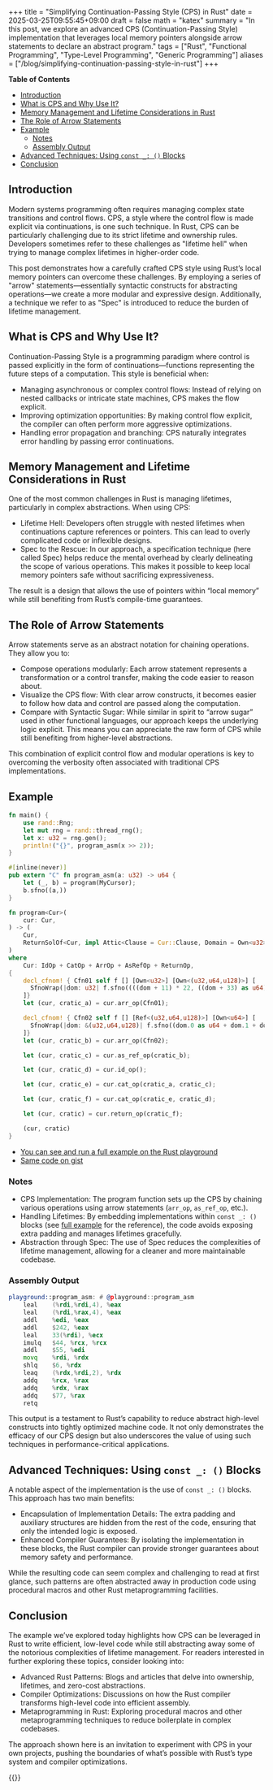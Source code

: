 +++
title = "Simplifying Continuation-Passing Style (CPS) in Rust"
date = 2025-03-25T09:55:45+09:00
draft = false
math = "katex"
summary = "In this post, we explore an advanced CPS (Continuation-Passing Style) implementation that leverages local memory pointers alongside arrow statements to declare an abstract program."
tags = ["Rust", "Functional Programming", "Type-Level Programming", "Generic Programming"]
aliases = ["/blog/simplifying-continuation-passing-style-in-rust"]
+++

**Table of Contents**
- [Introduction](#introduction)
- [What is CPS and Why Use It?](#what-is-cps-and-why-use-it)
- [Memory Management and Lifetime Considerations in Rust](#memory-management-and-lifetime-considerations-in-rust)
- [The Role of Arrow Statements](#the-role-of-arrow-statements)
- [Example](#example)
  - [Notes](#notes)
  - [Assembly Output](#assembly-output)
- [Advanced Techniques: Using `const _: ()` Blocks](#advanced-techniques-using-const-_--blocks)
- [Conclusion](#conclusion)

## Introduction

Modern systems programming often requires managing complex state transitions and control flows. CPS, a style where the control flow is made explicit via continuations, is one such technique. In Rust, CPS can be particularly challenging due to its strict lifetime and ownership rules. Developers sometimes refer to these challenges as "lifetime hell" when trying to manage complex lifetimes in higher-order code.

This post demonstrates how a carefully crafted CPS style using Rust’s local memory pointers can overcome these challenges. By employing a series of "arrow" statements—essentially syntactic constructs for abstracting operations—we create a more modular and expressive design. Additionally, a technique we refer to as "Spec" is introduced to reduce the burden of lifetime management.

## What is CPS and Why Use It?

Continuation-Passing Style is a programming paradigm where control is passed explicitly in the form of continuations—functions representing the future steps of a computation. This style is beneficial when:

- Managing asynchronous or complex control flows: Instead of relying on nested callbacks or intricate state machines, CPS makes the flow explicit.
- Improving optimization opportunities: By making control flow explicit, the compiler can often perform more aggressive optimizations.
- Handling error propagation and branching: CPS naturally integrates error handling by passing error continuations.

## Memory Management and Lifetime Considerations in Rust

One of the most common challenges in Rust is managing lifetimes, particularly in complex abstractions. When using CPS:

- Lifetime Hell: Developers often struggle with nested lifetimes when continuations capture references or pointers. This can lead to overly complicated code or inflexible designs.
- Spec to the Rescue: In our approach, a specification technique (here called Spec) helps reduce the mental overhead by clearly delineating the scope of various operations. This makes it possible to keep local memory pointers safe without sacrificing expressiveness.

The result is a design that allows the use of pointers within “local memory” while still benefiting from Rust’s compile-time guarantees.

## The Role of Arrow Statements

Arrow statements serve as an abstract notation for chaining operations. They allow you to:

- Compose operations modularly: Each arrow statement represents a transformation or a control transfer, making the code easier to reason about.
- Visualize the CPS flow: With clear arrow constructs, it becomes easier to follow how data and control are passed along the computation.
- Compare with Syntactic Sugar: While similar in spirit to “arrow sugar” used in other functional languages, our approach keeps the underlying logic explicit. This means you can appreciate the raw form of CPS while still benefiting from higher-level abstractions.

This combination of explicit control flow and modular operations is key to overcoming the verbosity often associated with traditional CPS implementations.

## Example

```rust
fn main() {
    use rand::Rng;
    let mut rng = rand::thread_rng();
    let x: u32 = rng.gen();
    println!("{}", program_asm(x >> 2));
}

#[inline(never)]
pub extern "C" fn program_asm(a: u32) -> u64 {
    let (_, b) = program(MyCursor);
    b.sfno((a,))
}

fn program<Cur>(
    cur: Cur,
) -> (
    Cur,
    ReturnSolOf<Cur, impl Attic<Clause = Cur::Clause, Domain = Own<u32>, Codomain = Own<u64>>>,
)
where
    Cur: IdOp + CatOp + ArrOp + AsRefOp + ReturnOp,
{
    decl_cfnom! { Cfn01 self f [] [Own<u32>] [Own<(u32,u64,u128)>] [
      SfnoWrap(|dom: u32| f.sfno((((dom + 11) * 22, ((dom + 33) as u64) * 44, ((dom + 55) as u128) * 66),)))
    ]}
    let (cur, cratic_a) = cur.arr_op(Cfn01);

    decl_cfnom! { Cfn02 self f [] [Ref<(u32,u64,u128)>] [Own<u64>] [
      SfnoWrap(|dom: &(u32,u64,u128)| f.sfno((dom.0 as u64 + dom.1 + dom.2 as u64 + 77_u64,)))
    ]}
    let (cur, cratic_b) = cur.arr_op(Cfn02);

    let (cur, cratic_c) = cur.as_ref_op(cratic_b);

    let (cur, cratic_d) = cur.id_op();

    let (cur, cratic_e) = cur.cat_op(cratic_a, cratic_c);

    let (cur, cratic_f) = cur.cat_op(cratic_e, cratic_d);

    let (cur, cratic) = cur.return_op(cratic_f);

    (cur, cratic)
}
```

* <a href="https://play.rust-lang.org/?version=nightly&mode=release&edition=2021&gist=eca8908d9bbc474f5a2682fa05db3f31" target="blank">You can see and run a full example on the Rust playground</a>
* <a href="https://gist.github.com/rust-play/eca8908d9bbc474f5a2682fa05db3f31" target="blank">Same code on gist</a>

### Notes

- CPS Implementation: The program function sets up the CPS by chaining various operations using arrow statements (`arr_op`, `as_ref_op`, etc.).
- Handling Lifetimes: By embedding implementations within `const _: ()` blocks (see <a href="https://play.rust-lang.org/?version=nightly&mode=release&edition=2021&gist=eca8908d9bbc474f5a2682fa05db3f31" target="blank">full example</a> for the reference), the code avoids exposing extra padding and manages lifetimes gracefully.
- Abstraction through Spec: The use of Spec reduces the complexities of lifetime management, allowing for a cleaner and more maintainable codebase.

### Assembly Output

```asm
playground::program_asm: # @playground::program_asm
	leal	(%rdi,%rdi,4), %eax
	leal	(%rdi,%rax,4), %eax
	addl	%edi, %eax
	addl	$242, %eax
	leal	33(%rdi), %ecx
	imulq	$44, %rcx, %rcx
	addl	$55, %edi
	movq	%rdi, %rdx
	shlq	$6, %rdx
	leaq	(%rdx,%rdi,2), %rdx
	addq	%rcx, %rax
	addq	%rdx, %rax
	addq	$77, %rax
	retq
```

This output is a testament to Rust’s capability to reduce abstract high-level constructs into tightly optimized machine code. It not only demonstrates the efficacy of our CPS design but also underscores the value of using such techniques in performance-critical applications.

## Advanced Techniques: Using `const _: ()` Blocks

A notable aspect of the implementation is the use of `const _: ()` blocks. This approach has two main benefits:

- Encapsulation of Implementation Details: The extra padding and auxiliary structures are hidden from the rest of the code, ensuring that only the intended logic is exposed.
- Enhanced Compiler Guarantees: By isolating the implementation in these blocks, the Rust compiler can provide stronger guarantees about memory safety and performance.

While the resulting code can seem complex and challenging to read at first glance, such patterns are often abstracted away in production code using procedural macros and other Rust metaprogramming facilities.

## Conclusion

The example we’ve explored today highlights how CPS can be leveraged in Rust to write efficient, low-level code while still abstracting away some of the notorious complexities of lifetime management. For readers interested in further exploring these topics, consider looking into:

- Advanced Rust Patterns: Blogs and articles that delve into ownership, lifetimes, and zero-cost abstractions.
- Compiler Optimizations: Discussions on how the Rust compiler transforms high-level code into efficient assembly.
- Metaprogramming in Rust: Exploring procedural macros and other metaprogramming techniques to reduce boilerplate in complex codebases.

The approach shown here is an invitation to experiment with CPS in your own projects, pushing the boundaries of what’s possible with Rust’s type system and compiler optimizations.

{{<post-socials page_content_type="blog" telegram_post_id="30">}}
